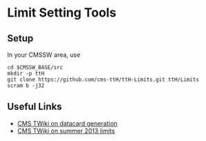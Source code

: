 # Limit Setting Tools

## Setup

In your CMSSW area, use

    cd $CMSSW_BASE/src
    mkdir -p ttH
    git clone https://github.com/cms-ttH/ttH-Limits.git ttH/Limits
    scram b -j32

## Useful Links

* [CMS TWiki on datacard generation](https://twiki.cern.ch/twiki/bin/viewauth/CMS/NovaDatacardMaker)
* [CMS TWiki on summer 2013 limits](https://twiki.cern.ch/twiki/bin/viewauth/CMS/NovaDatacardMakerLimitRef)
